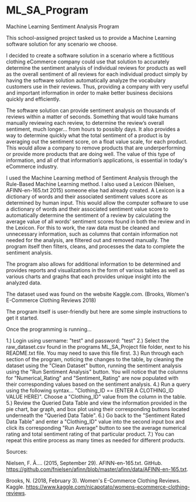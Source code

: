 # ML_SA_Program
Machine Learning Sentiment Analysis Program


This school-assigned project tasked us to provide a Machine Learning software solution for any scenario we choose. 

I decided to create a software solution in a scenario where a fictitious clothing eCommerce company could use that solution to accurately determine the sentiment analysis of individual reviews for products as well as the overall sentiment of all reviews for each individual product simply by having the software solution automatically analyze the vocabulary customers use in their reviews. Thus, providing a company with very useful and important information in order to make better business decisions quickly and efficiently.

The software solution can provide sentiment analysis on thousands of reviews within a matter of seconds. Something that would take humans manually reviewing each review, to determine the review’s overall sentiment, much longer... from hours to possibly days. It also provides a way to determine quickly what the total sentiment of a product is by averaging out the sentiment score, on a float value scale, for each product. This would allow a company to remove products that are underperforming or provide more products that are doing well. The value of this type of information, and all of that information’s applications, is essential in today's eCommerce industry.

I used the Machine Learning method of Sentiment Analysis through the Rule-Based Machine Learning method. I also used a Lexicon (Nielsen, AFINN-en-165.txt 2015) someone else had already created. A Lexicon is a dictionary of words and their associated sentiment values score as determined by human input. This would allow the computer software to use a dictionary of words and their associated sentiment value score to automatically determine the sentiment of a review by calculating the average value of all words’ sentiment scores found in both the review and in the Lexicon. For this to work, the raw data must be cleaned and unnecessary information, such as columns that contain information not needed for the analysis, are filtered out and removed manually. The program itself then filters, cleans, and processes the data to complete the sentiment analysis.

The program also allows for additional information to be determined and provides reports and visualizations in the form of various tables as well as various charts and graphs that each provides unique insight into the analyzed data.

The dataset used was found on the website Kaggle.com. (Brooks, Women's E-Commerce Clothing Reviews 2018)

The program itself is user-friendly but here are some simple instructions to get it started.

Once the programming is running...

1.) Login using username: "test" and password: "test"
2.) Select the raw_dataset.csv found in the programs ML_SA_Project file folder, next to his README.txt file. You may need to save this file first.
3.) Run through each section of the program, noticing the changes to the table, by cleaning the dataset using the "Clean Dataset" button, running the sentiment analysis using the "Run Sentiment Analysis" button. You will notice that the columns for "Numerical_Rating" and "Sentiment_Rating" are now populated with their corresponding values based on the sentiment analysis.
4.) Run a query using the following syntax... "Clothing_ID == (ENTER A CLOTHING_ID VALUE HERE)". Choose a "Clothing_ID" value from the column in the table.
5.) Review the Queried Data Table and view the information provided in the pie chart, bar graph, and box plot using their corresponding buttons located underneath the "Queried Data Table".
6.) Go back to the "Sentiment Rated Data Table" and enter a "Clothing_ID" value into the second input box and click its corresponding "Run Average" button to see the average numerical rating and total sentiment rating of that particular product.
7.) You can repeat this entire process as many times as needed for different products.


Sources:

Nielsen, F. Ã…. (2015, September 29). AFINN-en-165.txt. GitHub.
https://github.com/fnielsen/afinn/blob/master/afinn/data/AFINN-en-165.txt.

Brooks, N. (2018, February 3). Women's E-Commerce Clothing Reviews. Kaggle.
https://www.kaggle.com/nicapotato/womens-ecommerce-clothing-reviews. 




